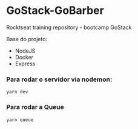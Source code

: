 # GoStack-GoBarber
Rocktseat training repository - bootcamp GoStack 

Base do projeto:
- NodeJS
- Docker
- Express

### Para rodar o servidor via nodemon:
```
yarn dev
``` 

### Para rodar a Queue
```
yarn queue
```
